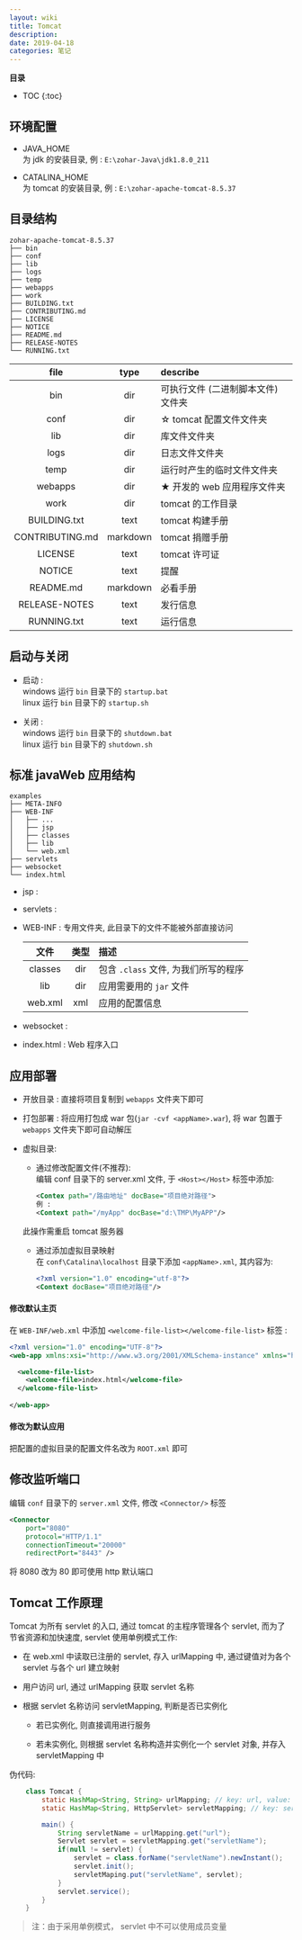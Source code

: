 ```yaml
---
layout: wiki
title: Tomcat
description:
date: 2019-04-18
categories: 笔记
---
```


**目录**

* TOC
{:toc}

## 环境配置

* JAVA_HOME  
为 jdk 的安装目录, 例 : `E:\zohar-Java\jdk1.8.0_211`

* CATALINA_HOME  
为 tomcat 的安装目录, 例 : `E:\zohar-apache-tomcat-8.5.37`

## 目录结构

    zohar-apache-tomcat-8.5.37
    ├── bin
    ├── conf
    ├── lib
    ├── logs
    ├── temp
    ├── webapps
    ├── work
    ├── BUILDING.txt
    ├── CONTRIBUTING.md
    ├── LICENSE
    ├── NOTICE
    ├── README.md
    ├── RELEASE-NOTES
    └── RUNNING.txt

| file | type | describe |
| :-: | :-: | :-- |
| bin | dir | 可执行文件 (二进制脚本文件) 文件夹 |
| conf | dir | ☆ tomcat 配置文件文件夹 |
| lib | dir | 库文件文件夹 |
| logs | dir | 日志文件文件夹 |
| temp | dir | 运行时产生的临时文件文件夹 |
| webapps | dir | ★ 开发的 web 应用程序文件夹 |
| work | dir | tomcat 的工作目录 |
| BUILDING.txt | text | tomcat 构建手册 |
| CONTRIBUTING.md | markdown | tomcat 捐赠手册 |
| LICENSE | text | tomcat 许可证 |
| NOTICE | text | 提醒 |
| README.md | markdown | 必看手册 |
| RELEASE-NOTES | text | 发行信息 |
| RUNNING.txt | text | 运行信息 |

## 启动与关闭

* 启动 :  
windows 运行 `bin` 目录下的 `startup.bat`  
linux 运行 `bin` 目录下的 `startup.sh`

* 关闭 :  
windows 运行 `bin` 目录下的 `shutdown.bat`  
linux 运行 `bin` 目录下的 `shutdown.sh`

## 标准 javaWeb 应用结构

    examples
    ├── META-INFO
    ├── WEB-INF
    │   ├── ...
    │   ├── jsp
    │   ├── classes
    │   ├── lib
    │   └── web.xml
    ├── servlets
    ├── websocket
    └── index.html

* jsp : 

* servlets : 

* WEB-INF : 专用文件夹, 此目录下的文件不能被外部直接访问

    | 文件 | 类型 | 描述 |
    | :-: | :-: | :- |
    | classes | dir | 包含 `.class` 文件, 为我们所写的程序 |
    | lib | dir | 应用需要用的 `jar` 文件 |
    | web.xml | xml | 应用的配置信息 |

* websocket : 

* index.html : Web 程序入口

## 应用部署

* 开放目录 : 直接将项目复制到 `webapps` 文件夹下即可

* 打包部署 : 将应用打包成 war 包(`jar -cvf <appName>.war`), 将 war 包置于 `webapps` 文件夹下即可自动解压

* 虚拟目录:

    * 通过修改配置文件(不推荐):  
    编辑 conf 目录下的 server.xml 文件, 于 `<Host></Host>` 标签中添加:  
        ```xml
        <Contex path="/路由地址" docBase="项目绝对路径">
        例 :
        <Context path="/myApp" docBase="d:\TMP\MyAPP"/>
        ```
    此操作需重启 tomcat 服务器

    * 通过添加虚拟目录映射  
    在 `conf\Catalina\localhost` 目录下添加 `<appName>.xml`, 其内容为:  
        ```xml
        <?xml version="1.0" encoding="utf-8"?>
        <Context docBase="项目绝对路径"/>
        ```

#### 修改默认主页

在 `WEB-INF/web.xml` 中添加 `<welcome-file-list></welcome-file-list>` 标签 :  
```xml
<?xml version="1.0" encoding="UTF-8"?>
<web-app xmlns:xsi="http://www.w3.org/2001/XMLSchema-instance" xmlns="http://java.sun.com/xml/ns/javaee" xsi:schemaLocation="http://java.sun.com/xml/ns/javaee http://java.sun.com/xml/ns/javaee/web-app_2_5.xsd" version="2.5">

  <welcome-file-list>
    <welcome-file>index.html</welcome-file>
  </welcome-file-list>
  
</web-app>
```

#### 修改为默认应用

把配置的虚拟目录的配置文件名改为 `ROOT.xml` 即可

## 修改监听端口

编辑 `conf` 目录下的 `server.xml` 文件, 修改 `<Connector/>` 标签

```xml
<Connector 
    port="8080"
    protocol="HTTP/1.1"
    connectionTimeout="20000"
    redirectPort="8443" />
```

将 8080 改为 80 即可使用 http 默认端口

## Tomcat 工作原理

Tomcat 为所有 servlet 的入口, 通过 tomcat 的主程序管理各个 servlet, 而为了节省资源和加快速度, servlet 使用单例模式工作:

* 在 web.xml 中读取已注册的 servlet, 存入 urlMapping 中, 通过键值对为各个 servlet 与各个 url 建立映射

* 用户访问 url, 通过 urlMapping 获取 servlet 名称

* 根据 servlet 名称访问 servletMapping, 判断是否已实例化

    * 若已实例化, 则直接调用进行服务

    * 若未实例化, 则根据 servlet 名称构造并实例化一个 servlet 对象, 并存入 servletMapping 中

伪代码: 

```java
    class Tomcat {
        static HashMap<String, String> urlMapping; // key: url, value: servlet-name
        static HashMap<String, HttpServlet> servletMapping; // key: servlet-name, value: servlet-Obj

        main() {
            String servletName = urlMapping.get("url");
            Servlet servlet = servletMapping.get("servletName");
            if(null != servlet) {
                servlet = class.forName("servletName").newInstant();
                servlet.init();
                servletMaping.put("servletName", servlet);
            }
            servlet.service();
        }
    }
```

> 注：由于采用单例模式， servlet 中不可以使用成员变量